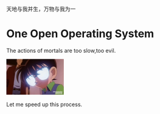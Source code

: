 
  天地与我并生，万物与我为一

# One Open Operating System

The actions of mortals are too slow,too evil.

<a href="https://www.bilibili.com/video/BV1xx41127h7" target="_blank">
  <img src="docs/kenan.jpg" width="30%" height="30%" alt="柯南是重庆人" >
</a>

Let me speed ​​up this process.
